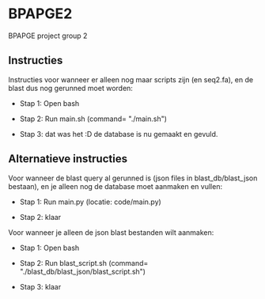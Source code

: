 # BPAPGE2
BPAPGE project group 2

## Instructies
Instructies voor wanneer er alleen nog maar scripts zijn (en seq2.fa), en de blast
dus nog gerunned moet worden:

- Stap 1: Open bash

- Stap 2: Run main.sh (command= "./main.sh")

- Stap 3: dat was het :D de database is nu gemaakt en gevuld.


## Alternatieve instructies
Voor wanneer de blast query al gerunned is (json files in blast_db/blast_json bestaan), 
en je alleen nog de database moet aanmaken en vullen:

- Stap 1: Run main.py (locatie: code/main.py)

- Stap 2: klaar

Voor wanneer je alleen de json blast bestanden wilt aanmaken:

- Stap 1: Open bash

- Stap 2: Run blast_script.sh (command= "./blast_db/blast_json/blast_script.sh")

- Stap 3: klaar